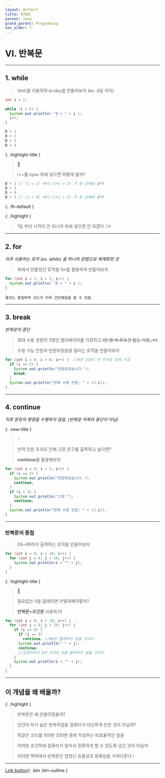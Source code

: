 ```yaml
---
layout: default
title: 반복문
parent: Java
grand_parent: Programing
nav_order: 7
---
```


# VI. 반복문

---

## 1. while

> i(int)를 이용하여 d+day를 만들어보자 (ex. 4일 까지)

```java
int i = 1;
		
while (i < 5) {
  System.out.println( "D + " + i );
  i++;
}
```

```java
D + 1
D + 2
D + 3
D + 4
```

{: .highlight-title }
> 🧐
>
> i++를 syso 위에 넣으면 어떻게 될까?

```java
D + 2 // (i = 1) 에서 (i+1 = 2) 가 된 상태로 출력
D + 3
D + 4
D + 5 // (i = 4) 에서 (i+1 = 5) 가 된 상태로 출력
```
{: .fh-default }

{: .highlight }
> 1일 부터 시작이 안 되니까 위에 넣으면 안 되겠다..!ㅎ

---

## 2. for
_자주 사용하는 로직 (ex. while) 을 하나의 문법으로 체계화한 것_

> 위에서 만들었던 로직을 for를 활용하여 만들어보자

```java
for (int i = 1; i < 5; i++) {
  System.out.println( "D + " + i );
}
```

```
결과는 동일하며 코드가 더욱 간단해짐을 알 수 있음
```
---

## 3. break
_반복문의 중단_

> 최대 수용 정원이 3명인 앨리베이터를 가정하고
> ~~(한 명 씩 무조건 탑승 가정,,ㅎ)~~
>
> 수용 가능 인원과 만원되었음을 알리는 로직을 만들어보자

```java
for (int i = 0; i < 6; i++) {  //6은 3보다 큰 숫자로 임의 지정
  if (i == 3) {
    System.out.println("만원되었습니다.");
    break;
  }
  System.out.println("현재 수용 인원: " + (3-i));
}
```

---

## 4. continue
_직후 문장의 명령을 수행하지 않음. (반복문 자체의 중단이 아님)_

{: .new-title }
> 💡
>
> 만약 인원 초과로 인해 고장 문구를 출력하고 싶다면?
>
> **continue**를 활용해보자

```java
for (int i = 0; i < 5; i++) {
  if (i == 3) {
    System.out.println("만원되었습니다.");
    continue;
  }
  if (i > 3) {
    System.out.println("고장.");
    continue;
  }
  System.out.println("현재 수용 인원: " + (3-i));
}
```

---

### **반복문의 중첩**

> 00~99까지 출력하는 로직을 만들어보자

```java
for (int i = 0; i < 10; i++) {
  for (int j = 0; j < 10; j++) {
    System.out.println(i + "" + j);
  }
}
```

{: .highlight-title }
> 🧐
>
> 필요없는 0을 없애려면 어떻게해야할까?
>
> **반복문+조건문** 사용하기!

```java
for (int i = 0; i < 10; i++) {
  for (int j = 0; j < 10; j++) {
    if (i == 0) {
      if (j == 0)
        continue; //00은 출력하지 않을 것이다
      System.out.println(" " + j);
      continue;
      //십의자리가 0인 숫자는 0을 출력하지 않을 것이다
    }
    System.out.println(i + "" + j);
  }
}
```

---

## **이 개념을 왜 배울까?**

{: .highlight }
> 반복문은 왜 만들어졌을까?

> 인간이 하기 싫은 반복작업을 컴퓨터가 대신하게 만든 것이 아닐까?
>
> 똑같은 코드를 100번 200번 중복 작성하는 비효율적인 일을
>
> 어떠한 조건하에 컴퓨터가 알아서 정확하게 할 수 있도록 넘긴 것이 아닐까
>
> 이러한 맥락에서 반복문은 엄청난 효율성과 정확성을 가져다준다 !


---

[Link button](https://opentutorials.org/course/1223/5366){: .btn .btn-outline }